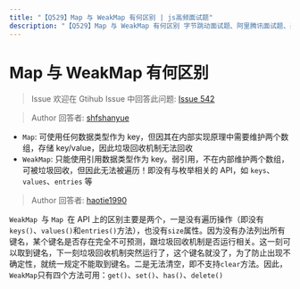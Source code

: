```yaml
---
title: "【Q529】Map 与 WeakMap 有何区别 | js高频面试题"
description: "【Q529】Map 与 WeakMap 有何区别 字节跳动面试题、阿里腾讯面试题、美团小米面试题。"
---
```


# Map 与 WeakMap 有何区别

> Issue
> 欢迎在 Gtihub Issue 中回答此问题: [Issue 542](https://github.com/shfshanyue/Daily-Question/issues/542)

> Author
> 回答者: [shfshanyue](https://github.com/shfshanyue)

- `Map`: 可使用任何数据类型作为 key，但因其在内部实现原理中需要维护两个数组，存储 key/value，因此垃圾回收机制无法回收
- `WeakMap`: 只能使用引用数据类型作为 key。弱引用，不在内部维护两个数组，可被垃圾回收，但因此无法被遍历！即没有与枚举相关的 API，如 `keys`、`values`、`entries` 等

> Author
> 回答者: [haotie1990](https://github.com/haotie1990)

`WeakMap `与 `Map `在 API 上的区别主要是两个，一是没有遍历操作（即没有`keys()`、`values()`和`entries()`方法），也没有`size`属性。因为没有办法列出所有键名，某个键名是否存在完全不可预测，跟垃圾回收机制是否运行相关。这一刻可以取到键名，下一刻垃圾回收机制突然运行了，这个键名就没了，为了防止出现不确定性，就统一规定不能取到键名。二是无法清空，即不支持`clear`方法。因此，`WeakMap`只有四个方法可用：`get()`、`set()`、`has()`、`delete()`
